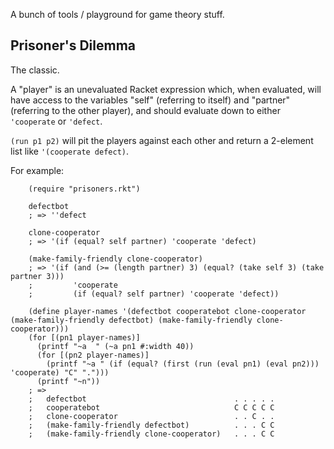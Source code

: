 A bunch of tools / playground for game theory stuff.

Prisoner's Dilemma
------------------

The classic.

A "player" is an unevaluated Racket expression which, when evaluated,
will have access to the variables "self" (referring to itself)
and "partner" (referring to the other player),
and should evaluate down to either `'cooperate` or `'defect`.

`(run p1 p2)` will pit the players against each other and return a 2-element list like `'(cooperate defect)`.

For example:

```racket
    (require "prisoners.rkt")

    defectbot
    ; => ''defect

    clone-cooperator
    ; => '(if (equal? self partner) 'cooperate 'defect)

    (make-family-friendly clone-cooperator)
    ; => '(if (and (>= (length partner) 3) (equal? (take self 3) (take partner 3)))
    ;         'cooperate
    ;         (if (equal? self partner) 'cooperate 'defect))

    (define player-names '(defectbot cooperatebot clone-cooperator (make-family-friendly defectbot) (make-family-friendly clone-cooperator)))
    (for [(pn1 player-names)]
      (printf "~a  " (~a pn1 #:width 40))
      (for [(pn2 player-names)]
        (printf "~a " (if (equal? (first (run (eval pn1) (eval pn2))) 'cooperate) "C" ".")))
      (printf "~n"))
    ; =>
    ;   defectbot                                 . . . . .
    ;   cooperatebot                              C C C C C
    ;   clone-cooperator                          . . C . .
    ;   (make-family-friendly defectbot)          . . . C C
    ;   (make-family-friendly clone-cooperator)   . . . C C
```
